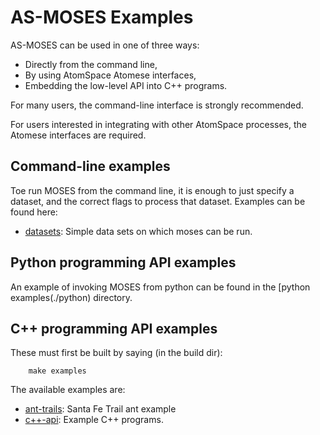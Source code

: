 
AS-MOSES Examples
=================
AS-MOSES can be used in one of three ways: 
* Directly from the command line,
* By using AtomSpace Atomese interfaces,
* Embedding the low-level API into C++ programs.

For many users, the command-line interface is strongly recommended.

For users interested in integrating with other AtomSpace processes,
the Atomese interfaces are required.

Command-line examples
---------------------
Toe run MOSES from the command line, it is enough to just specify a
dataset, and the correct flags to process that dataset. Examples
can be found here:

* [datasets](./datasets): Simple data sets on which moses can be run.

Python programming API examples
-------------------------------
An example of invoking MOSES from python can be found in the
[python examples(./python) directory.

C++ programming API examples
----------------------------
These must first be built by saying (in the build dir):
```
    make examples
```
The available examples are:
* [ant-trails](./ant-trails): Santa Fe Trail ant example
* [c++-api](./c++-api): Example C++ programs.
